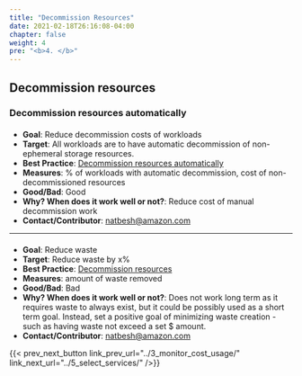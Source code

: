 ```yaml
---
title: "Decommission Resources"
date: 2021-02-18T26:16:08-04:00
chapter: false
weight: 4
pre: "<b>4. </b>"
---
```



## Decommission resources

### Decommission resources automatically
#### 
 - **Goal**: Reduce decommission costs of workloads
 - **Target**: All workloads are to have automatic decommission of non-ephemeral storage resources.
 - **Best Practice**: [Decommission resources automatically](https://docs.aws.amazon.com/wellarchitected/latest/cost-optimization-pillar/decommission-resources.html)
  - **Measures**: % of workloads with automatic decommission, cost of non-decommissioned resources
 - **Good/Bad**: Good
 - **Why? When does it work well or not?**: Reduce cost of manual decommission work
 - **Contact/Contributor**: natbesh@amazon.com

---

#### 
 - **Goal**: Reduce waste
 - **Target**: Reduce waste by x%
 - **Best Practice**: [Decommission resources](https://docs.aws.amazon.com/wellarchitected/latest/cost-optimization-pillar/decommission-resources.html)
  - **Measures**: amount of waste removed
 - **Good/Bad**: Bad
 - **Why? When does it work well or not?**: Does not work long term as it requires waste to always exist, but it could be possibly used as a short term goal. Instead, set a positive goal of minimizing waste creation - such as having waste not exceed a set $ amount.
 - **Contact/Contributor**: natbesh@amazon.com



{{< prev_next_button link_prev_url="../3_monitor_cost_usage/" link_next_url="../5_select_services/" />}}


